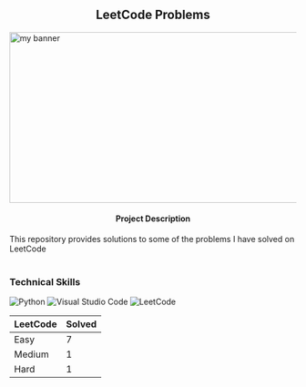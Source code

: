 <h2 align='center'><b> LeetCode Problems </b></h2>
<img width='1500' height='300' src="https://user-images.githubusercontent.com/98472023/216380085-d5f2a66e-4e7d-475b-b0c5-d4690efe817e.png" alt="my banner"> 

<h4 align='center'> Project Description </h4> 
This repository provides solutions to some of the problems I have solved on LeetCode  <br><br>

### Technical Skills 
![Python](https://img.shields.io/badge/python-3670A0?style=for-the-badge&logo=python&logoColor=ffdd54)
![Visual Studio Code](https://img.shields.io/badge/Visual%20Studio%20Code-0078d7.svg?style=for-the-badge&logo=visual-studio-code&logoColor=white)
![LeetCode](https://img.shields.io/badge/LeetCode-000000?style=for-the-badge&logo=LeetCode&logoColor=#d16c06)

| LeetCode  | Solved |
| ----------| ------ |
| Easy      |  7     |
| Medium    |  1     |
| Hard      |  1     |
